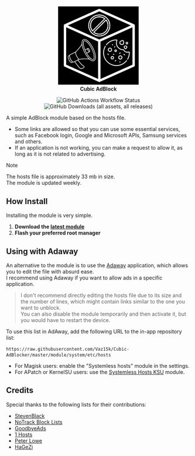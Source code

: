 <p align="center">
  <img width="220" height="auto" src="cubic_logo.png">
    <br/><strong>Cubic AdBlock</strong></b>
</p>

<p align="center">
  <img alt="GitHub Actions Workflow Status" src="https://img.shields.io/github/actions/workflow/status/Vaz15K/Systemless-AdBlocker/update_hosts.yml">
  <img alt="GitHub Downloads (all assets, all releases)" src="https://img.shields.io/github/downloads/Vaz15K/Systemless-AdBlocker/total">
</p>

A simple AdBlock module based on the hosts file.

- Some links are allowed so that you can use some essential services, such as Facebook login, Google and Microsoft APIs, Samsung services and others.
- If an application is not working, you can make a request to allow it, as long as it is not related to advertising.

> [!NOTE]
> The hosts file is approximately 33 mb in size. \
> The module is updated weekly.

## How Install
Installing the module is very simple.

1. **Download the [latest module](https://github.com/Vaz15k/Cubic-AdBlocker/releases)**
2. **Flash your preferred root manager**

## Using with Adaway
An alternative to the module is to use the [Adaway](https://adaway.org) application, which allows you to edit the file with absurd ease. \
I recommend using Adaway if you want to allow ads in a specific application.

> I don't recommend directly editing the hosts file due to its size and the number of lines, which might contain links similar to the one you want to unblock. \
> You can also disable the module temporarily and then activate it, but you would have to restart the device.

To use this list in AdAway, add the following URL to the in-app repository list:
```
https://raw.githubusercontent.com/Vaz15k/Cubic-AdBlocker/master/module/system/etc/hosts
```
- For Magisk users: enable the "Systemless hosts" module in the settings.
- For APatch or KernelSU users: use the [Systemless Hosts KSU](https://github.com/symbuzzer/systemless-hosts-KernelSU-module) module.

## Credits
Special thanks to the following lists for their contributions:

- [StevenBlack](https://github.com/StevenBlack/hosts)
- [NoTrack Block Lists](https://gitlab.com/quidsup/notrack-blocklists)
- [GoodbyeAds](https://github.com/jerryn70/GoodbyeAds)
- [1 Hosts](https://o0.pages.dev)
- [Peter Lowe](https://pgl.yoyo.org/adservers)
- [HaGeZi](https://github.com/hagezi/dns-blocklists)
